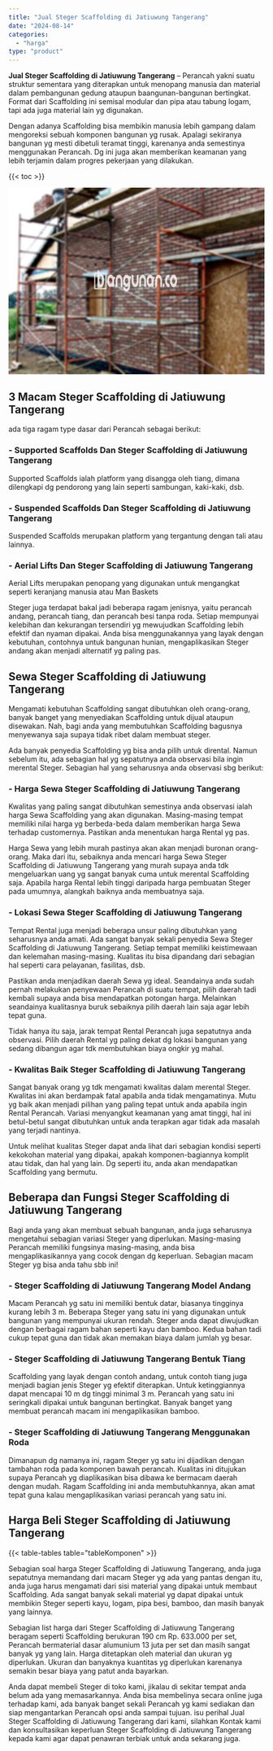 ```yaml
---
title: "Jual Steger Scaffolding di Jatiuwung Tangerang"
date: "2024-08-14"
categories: 
  - "harga"
type: "product"
---
```


**Jual Steger Scaffolding di Jatiuwung Tangerang** – Perancah yakni suatu struktur sementara yang diterapkan untuk menopang manusia dan material dalam pembangunan gedung ataupun baangunan-bangunan bertingkat. Format dari Scaffolding ini semisal modular dan pipa atau tabung logam, tapi ada juga material lain yg digunakan.

Dengan adanya Scaffolding bisa membikin manusia lebih gampang dalam mengoreksi sebuah komponen bangunan yg rusak. Apalagi sekiranya bangunan yg mesti dibetuli teramat tinggi, karenanya anda semestinya menggunakan Perancah. Dg ini juga akan memberikan keamanan yang lebih terjamin dalam progres pekerjaan yang dilakukan.

{{< toc >}}

![Jual Steger Scaffolding di Jatiuwung Tangerang](/images/sewa-scaffolding-steger-20.png)

## 3 Macam Steger Scaffolding di Jatiuwung Tangerang

ada tiga ragam type dasar dari Perancah sebagai berikut:

### \- Supported Scaffolds Dan Steger Scaffolding di Jatiuwung Tangerang

Supported Scaffolds ialah platform yang disangga oleh tiang, dimana dilengkapi dg pendorong yang lain seperti sambungan, kaki-kaki, dsb.

### \- Suspended Scaffolds Dan Steger Scaffolding di Jatiuwung Tangerang

Suspended Scaffolds merupakan platform yang tergantung dengan tali atau lainnya.

### \- Aerial Lifts Dan Steger Scaffolding di Jatiuwung Tangerang

Aerial Lifts merupakan penopang yang digunakan untuk mengangkat seperti keranjang manusia atau Man Baskets

Steger juga terdapat bakal jadi beberapa ragam jenisnya, yaitu perancah andang, perancah tiang, dan perancah besi tanpa roda. Setiap mempunyai kelebihan dan kekurangan tersendiri yg mewujudkan Scaffolding lebih efektif dan nyaman dipakai. Anda bisa menggunakannya yang layak dengan kebutuhan, contohnya untuk bangunan hunian, mengaplikasikan Steger andang akan menjadi alternatif yg paling pas.

## Sewa Steger Scaffolding di Jatiuwung Tangerang

Mengamati kebutuhan Scaffolding sangat dibutuhkan oleh orang-orang, banyak banget yang menyediakan Scaffolding untuk dijual ataupun disewakan. Nah, bagi anda yang membutuhkan Scaffolding bagusnya menyewanya saja supaya tidak ribet dalam membuat steger.

Ada banyak penyedia Scaffolding yg bisa anda pilih untuk dirental. Namun sebelum itu, ada sebagian hal yg sepatutnya anda observasi bila ingin merental Steger. Sebagian hal yang seharusnya anda observasi sbg berikut:

### \- Harga Sewa Steger Scaffolding di Jatiuwung Tangerang

Kwalitas yang paling sangat dibutuhkan semestinya anda observasi ialah harga Sewa Scaffolding yang akan digunakan. Masing-masing tempat memiliki nilai harga yg berbeda-beda dalam memberikan harga Sewa terhadap customernya. Pastikan anda menentukan harga Rental yg pas.

Harga Sewa yang lebih murah pastinya akan akan menjadi buronan orang-orang. Maka dari itu, sebaiknya anda mencari harga Sewa Steger Scaffolding di Jatiuwung Tangerang yang murah supaya anda tdk mengeluarkan uang yg sangat banyak cuma untuk merental Scaffolding saja. Apabila harga Rental lebih tinggi daripada harga pembuatan Steger pada umumnya, alangkah baiknya anda membuatnya saja.

### \- Lokasi Sewa Steger Scaffolding di Jatiuwung Tangerang

Tempat Rental juga menjadi beberapa unsur paling dibutuhkan yang seharusnya anda amati. Ada sangat banyak sekali penyedia Sewa Steger Scaffolding di Jatiuwung Tangerang. Setiap tempat memiliki keistimewaan dan kelemahan masing-masing. Kualitas itu bisa dipandang dari sebagian hal seperti cara pelayanan, fasilitas, dsb.

Pastikan anda menjadikan daerah Sewa yg ideal. Seandainya anda sudah pernah melakukan penyewaan Perancah di suatu tempat, pilih daerah tadi kembali supaya anda bisa mendapatkan potongan harga. Melainkan seandainya kualitasnya buruk sebaiknya pilih daerah lain saja agar lebih tepat guna.

Tidak hanya itu saja, jarak tempat Rental Perancah juga sepatutnya anda observasi. Pilih daerah Rental yg paling dekat dg lokasi bangunan yang sedang dibangun agar tdk membutuhkan biaya ongkir yg mahal.

### \- Kwalitas Baik Steger Scaffolding di Jatiuwung Tangerang

Sangat banyak orang yg tdk mengamati kwalitas dalam merental Steger. Kwalitas ini akan berdampak fatal apabila anda tidak mengamatinya. Mutu yg baik akan menjadi pilihan yang paling tepat untuk anda apabila ingin Rental Perancah. Variasi menyangkut keamanan yang amat tinggi, hal ini betul-betul sangat dibutuhkan untuk anda terapkan agar tidak ada masalah yang terjadi nantinya.

Untuk melihat kualitas Steger dapat anda lihat dari sebagian kondisi seperti kekokohan material yang dipakai, apakah komponen-bagiannya komplit atau tidak, dan hal yang lain. Dg seperti itu, anda akan mendapatkan Scaffolding yang bermutu.

## Beberapa dan Fungsi Steger Scaffolding di Jatiuwung Tangerang

Bagi anda yang akan membuat sebuah bangunan, anda juga seharusnya mengetahui sebagian variasi Steger yang diperlukan. Masing-masing Perancah memiliki fungsinya masing-masing, anda bisa mengaplikasikannya yang cocok dengan dg keperluan. Sebagian macam Steger yg bisa anda tahu sbb ini!

### \- Steger Scaffolding di Jatiuwung Tangerang Model Andang

Macam Perancah yg satu ini memiliki bentuk datar, biasanya tingginya kurang lebih 3 m. Beberapa Steger yang satu ini yang digunakan untuk bangunan yang mempunyai ukuran rendah. Steger anda dapat diwujudkan dengan berbagai ragam bahan seperti kayu dan bamboo. Kedua bahan tadi cukup tepat guna dan tidak akan memakan biaya dalam jumlah yg besar.

### \- Steger Scaffolding di Jatiuwung Tangerang Bentuk Tiang

Scaffolding yang layak dengan contoh andang, untuk contoh tiang juga menjadi bagian jenis Steger yg efektif diterapkan. Untuk ketinggiannya dapat mencapai 10 m dg tinggi minimal 3 m. Perancah yang satu ini seringkali dipakai untuk bangunan bertingkat. Banyak banget yang membuat perancah macam ini mengaplikasikan bamboo.

### \- Steger Scaffolding di Jatiuwung Tangerang Menggunakan Roda

Dimanapun dg namanya ini, ragam Steger yg satu ini dijadikan dengan tambahan roda pada komponen bawah perancah. Kualitas ini ditujukan supaya Perancah yg diaplikasikan bisa dibawa ke bermacam daerah dengan mudah. Ragam Scaffolding ini anda membutuhkannya, akan amat tepat guna kalau mengaplikasikan variasi perancah yang satu ini.

## Harga Beli Steger Scaffolding di Jatiuwung Tangerang

{{< table-tables table="tableKomponen" >}}

Sebagian soal harga Steger Scaffolding di Jatiuwung Tangerang, anda juga sepatutnya memandang dari macam Steger yg ada yang pantas dengan itu, anda juga harus mengamati dari sisi material yang dipakai untuk membaut Scaffolding. Ada sangat banyak sekali material yg dapat dipakai untuk membikin Steger seperti kayu, logam, pipa besi, bamboo, dan masih banyak yang lainnya.

Sebagian list harga dari Steger Scaffolding di Jatiuwung Tangerang beragam seperti Scaffolding berukuran 190 cm Rp. 633.000 per set, Perancah bermaterial dasar alumunium 13 juta per set dan masih sangat banyak yg yang lain. Harga ditetapkan oleh material dan ukuran yg diperlukan. Ukuran dan banyaknya kuantitas yg diperlukan karenanya semakin besar biaya yang patut anda bayarkan.

Anda dapat membeli Steger di toko kami, jikalau di sekitar tempat anda belum ada yang memasarkannya. Anda bisa membelinya secara online juga terhadap kami, ada banyak banget sekali Perancah yg kami sediakan dan siap mengantarkan Perancah opsi anda sampai tujuan. isu perihal Jual Steger Scaffolding di Jatiuwung Tangerang dari kami, silahkan Kontak kami dan konsultasikan keperluan Steger Scaffolding di Jatiuwung Tangerang kepada kami agar dapat penawran terbiak untuk anda sekarang juga.
